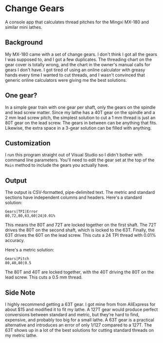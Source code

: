 # Change Gears
A console app that calculates thread pitches for the Mingxi MX-180 and similar mini lathes.

## Background
My MX-180 came with a set of change gears. I don't think I got all the gears I was supposed to, and I got a few duplicates. The threading chart on the gear cover is totally wrong, and the chart in the owner's manual calls for gears I don't have. I got tired of using an online calculator with greasy hands every time I wanted to cut threads, and I wasn't convinced that generic online calculators were giving me the best solutions.

## One gear?
In a simple gear train with one gear per shaft, only the gears on the spindle and lead screw matter. Since my lathe has a 40T gear on the spindle and a 2 mm lead screw pitch, the simplest solution to cut a 1 mm thread is just an 80T gear on the lead screw. The gears in between can be anything that fits. Likewise, the extra space in a 3-gear solution can be filled with anything.

## Customization
I run this program straight out of Visual Studio so I didn't bother with command line parameters. You'll need to edit the gear set at the top of the `Main` method to include the gears you actually have.

## Output
The output is CSV-formatted, pipe-delimited text. The metric and standard sections have independent columns and headers. Here's a standard solution:

    Gears|TPI|Error
    80,72,80,63,60|24|0.01%

This means the 80T and 72T are locked together on the first shaft. The 72T drives the 80T on the second shaft, which is locked to the 63T. Finally, the 63T drives the 60T on the lead screw. This cuts a 24 TPI thread with 0.01% accuracy.

Here's a metric solution:

    Gears|Pitch
    80,40,80|0.5

The 80T and 40T are locked together, with the 40T driving the 80T on the lead screw. This cuts a 0.5 mm thread.


## Side Note
I highly recommend getting a 63T gear. I got mine from from AliExpress for about $15 and modified it to fit my lathe. A 127T gear would produce perfect conversions between standard and metric, but they're hard to find, expensive, and probably too big for a small lathe. A 63T gear is a practical alternative and introduces an error of only 1/127 compared to a 127T. The 63T shows up in a lot of the best solutions for cutting standard threads on my metric lathe.